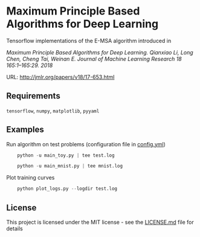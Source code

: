 # Maximum Principle Based Algorithms for Deep Learning

Tensorflow implementations of the E-MSA algorithm introduced in

*Maximum Principle Based Algorithms for Deep Learning.
Qianxiao Li, Long Chen, Cheng Tai, Weinan E.
Journal of Machine Learning Research 18 165:1–165:29. 2018*

URL: <http://jmlr.org/papers/v18/17-653.html>

## Requirements

`tensorflow`, `numpy`, `matplotlib`, `pyyaml`

## Examples

Run algorithm on test problems (configuration file in [config.yml](config.yml))

```python
    python -u main_toy.py | tee test.log
```

```python
    python -u main_mnist.py | tee mnist.log
```

Plot training curves

```python
    python plot_logs.py --logdir test.log
```

## License

This project is licensed under the MIT license - see the [LICENSE.md](LICENSE.md) file for details
